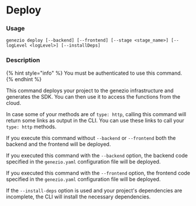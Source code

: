 # Deploy

### Usage

`genezio deploy [--backend] [--frontend] [--stage <stage_name>] [--logLevel <logLevel>] [--installDeps]`

### Description

{% hint style="info" %}
You must be authenticated to use this command.
{% endhint %}

This command deploys your project to the genezio infrastructure and generates the SDK. You can then use it to access the functions from the cloud.

In case some of your methods are of `type: http`, calling this command will return some links as output in the CLI. You can use these links to call your `type: http` methods.

If you execute this command without `--backend` or `--frontend` both the backend and the frontend will be deployed.

If you executed this command with the `--backend` option, the backend code specified in the `genezio.yaml` configuration file will be deployed.&#x20;

If you executed this command with the `--frontend` option, the frontend code specified in the `genezio.yaml` configuration file will be deployed.&#x20;

If the `--install-deps` option is used and your project's dependencies are incomplete, the CLI will install the necessary dependencies.
